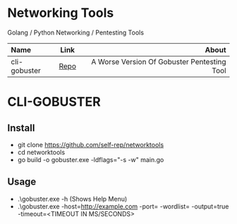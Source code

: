 # Networking Tools
Golang / Python Networking / Pentesting Tools


|Name|Link|About|
| :------------- | :----------: | -----------: |
|  cli-gobuster |   [Repo](https://github.com/self-rep/networktools/tree/main/cli-gobuster) | A Worse Version Of Gobuster Pentesting Tool |


# CLI-GOBUSTER
## Install
- git clone https://github.com/self-rep/networktools
- cd networktools
- go build -o gobuster.exe -ldflags="-s -w" main.go
## Usage
- .\gobuster.exe -h (Shows Help Menu)
- .\gobuster.exe -host=http://example.com -port=<PORT> -wordlist=<PATH TO WORDLIST> -output=true -timeout=<TIMEOUT IN MS/SECONDS>
